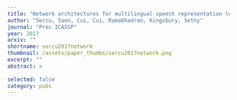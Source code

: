 ```yaml
---
title: "Network architectures for multilingual speech representation learning"
author: "Sercu, Saon, Cui, Cui, Ramabhadran, Kingsbury, Sethy"
journal: "Proc ICASSP"
year: 2017
arxiv: ""
shortname: sercu2017network
thumbnail: /assets/paper_thumbs/sercu2017network.png
excerpt: ""
abstract: >
    
selected: false
category: pubs
---
```

